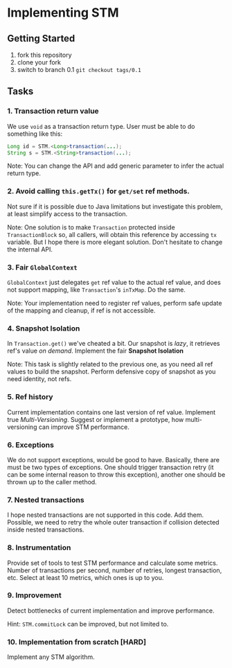 # Implementing STM

## Getting Started

1. fork this repository 
2. clone your fork
3. switch to branch 0.1
   `git checkout tags/0.1`

## Tasks

### 1. Transaction return value

We use `void` as a transaction return type. 
User must be able to do something like this:

``` java
Long id = STM.<Long>transaction(...);
String s = STM.<String>transaction(...);
```

Note: You can change the API and add generic parameter to infer the actual return type.

### 2. Avoid calling `this.getTx()` for `get/set` ref methods.

Not sure if it is possible due to Java limitations but 
investigate this problem, at least simplify access to the transaction.

Note: One solution is to make `Transaction` protected inside `TransactionBlock` so, all callers, will obtain this reference by accessing `tx` variable. But I hope there is more elegant solution. Don't hesitate to change the internal API.

### 3. Fair `GlobalContext` 

`GlobalContext` just delegates `get` ref value to the actual ref value, and does not support mapping, like `Transaction`'s `inTxMap`. Do the same.

Note: Your implementation need to register ref values, perform safe update of the mapping and cleanup, if ref is not accessible.

### 4. Snapshot Isolation

In `Transaction.get()` we've cheated a bit. Our snapshot is *lazy*, it retrieves ref's value *on demand*. Implement the fair **Snapshot Isolation**

Note: This task is slightly related to the previous one, as you need all ref values to build the snapshot. Perform defensive copy of snapshot as you need identity, not refs.

### 5. Ref history

Current implementation contains one last version of ref value. Implement true *Multi-Versioning*. Suggest or implement a prototype, how multi-versioning can improve STM performance.

### 6. Exceptions

We do not support exceptions, would be good to have.
Basically, there are must be two types of exceptions. One should trigger transaction retry (it can be some internal reason to throw this exception), another one should be thrown up to the caller method.

### 7. Nested transactions

I hope nested transactions are not supported in this code. Add them.
Possible, we need to retry the whole outer transaction if collision detected inside nested transactions.

### 8. Instrumentation

Provide set of tools to test STM performance and calculate some metrics. Number of transactions per second, number of retries, longest transaction, etc. Select at least 10 metrics, which ones is up to you.

### 9. Improvement

Detect bottlenecks of current implementation and improve performance.

Hint: `STM.commitLock` can be improved, but not limited to.

### 10. Implementation from scratch [HARD]

Implement any STM algorithm.

